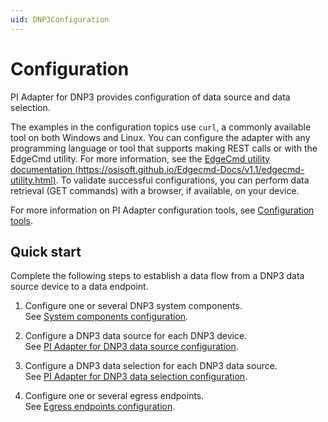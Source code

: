 ```yaml
---
uid: DNP3Configuration
---
```


# Configuration

PI Adapter for DNP3 provides configuration of data source and data selection.

The examples in the configuration topics use `curl`, a commonly available tool on both Windows and Linux. You can configure the adapter with any programming language or tool that supports making REST calls or with the EdgeCmd utility. For more information, see the [EdgeCmd utility documentation (https://osisoft.github.io/Edgecmd-Docs/v1.1/edgecmd-utility.html)](https://osisoft.github.io/Edgecmd-Docs/v1.1/edgecmd-utility.html). To validate successful configurations, you can perform data retrieval (GET commands) with a browser, if available, on your device.

For more information on PI Adapter configuration tools, see [Configuration tools](xref:ConfigurationTools).

## Quick start

Complete the following steps to establish a data flow from a DNP3 data source device to a data endpoint.

1. Configure one or several DNP3 system components.<br>See [System components configuration](xref:SystemComponentsConfiguration#add-a-system-component).

2. Configure a DNP3 data source for each DNP3 device.<br>See [PI Adapter for DNP3 data source configuration](xref:PIAdapterForDNP3DataSourceConfiguration#configure-dnp3-data-source).

3. Configure a DNP3 data selection for each DNP3 data source.<br>See [PI Adapter for DNP3 data selection configuration](xref:PIAdapterForDNP3DataSelectionConfiguration#configure-dnp3-data-selection).

4. Configure one or several egress endpoints.<br>See [Egress endpoints configuration](xref:EgressEndpointsConfiguration).